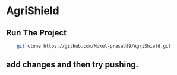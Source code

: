 # AgriShield

## Run The Project 

``` bash
    git clone https://github.com/Mukul-prasad89/AgriShield.git
```
## add changes and then try pushing.


## 